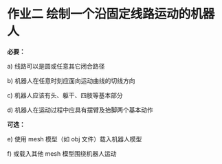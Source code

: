 # 作业二  绘制一个沿固定线路运动的机器人
**必要：**

a) 线路可以是圆或任意其它闭合路径

b) 机器人在任意时刻应面向运动曲线的切线方向

c) 机器人应该有头、躯干、四肢等基本部分

d) 机器人在运动过程中应具有摆臂及抬脚两个基本动作

**可选：**

e) 使用 mesh 模型（如 obj 文件）载入机器人模型

f) 或载入其他 mesh 模型围绕机器人运动
